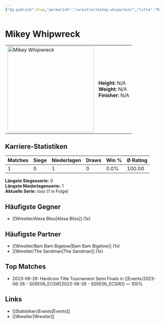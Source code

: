 ```yaml
---
{"dg-publish":true,"permalink":"/wrestler/mikey-whipwreck/","title":"Mikey Whipwreck","tags":["wrestler"],"noteIcon":""}
---
```



# Mikey Whipwreck

<table>
        <tr>
        <td><img src="https://github.com/CptSpaulding1980/choke-slam-wrestling/releases/download/images/Mikey_Whipwreck.png" width="280" alt="Mikey Whipwreck"></td>
        <td>
        <b>Height:</b> N/A<br>
        <b>Weight:</b> N/A<br>
        <b>Finisher:</b> N/A<br>
        </td>
        </tr>
        </table>
        
## Karriere-Statistiken

| Matches | Siege | Niederlagen | Draws | Win % | Ø Rating |
|---------|-------|-------------|-------|-------|-----------|
| 1 | 0 | 1 | 0 | 0.0% | 100.00 |

**Längste Siegesserie:** 0<br>**Längste Niederlagenserie:** 1<br>**Aktuelle Serie:** loss (1 in Folge)


## Häufigste Gegner
- [[Wrestler/Alexa Bliss\|Alexa Bliss]] (1x)

## Häufigste Partner
- [[Wrestler/Bam Bam Bigelow\|Bam Bam Bigelow]] (1x)
- [[Wrestler/The Sandman\|The Sandman]] (1x)

## Top Matches
- 2023-06-26: Hardcore Title Tournament Semi Finals in [[Events/2023-06-26 - S05E06_ECSW\|2023-06-26 - S05E06_ECSW]] — 100%

## Links
- [[Statistiken/Events\|Events]]
- [[Wrestler\|Wrestler]]
